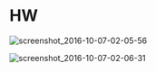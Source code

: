 # HW
![screenshot_2016-10-07-02-05-56](https://cloud.githubusercontent.com/assets/11361951/19175692/9e349492-8c41-11e6-82ce-3d401711ecd7.png)

![screenshot_2016-10-07-02-06-31](https://cloud.githubusercontent.com/assets/11361951/19175701/b228c824-8c41-11e6-9de4-743c578dfecd.png)
